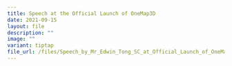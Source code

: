 ```yaml
---
title: Speech at the Official Launch of OneMap3D
date: 2021-09-15
layout: file
description: ""
image: ""
variant: tiptap
file_url: /files/Speech_by_Mr_Edwin_Tong_SC_at_Official_Launch_of_OneMap3D.pdf
---
```

